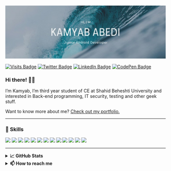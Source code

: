 [![Kamyab's GitHub Banner](./assets/banner.jpg)](https://kamyababedi.github.io)

[![Visits Badge](https://badges.pufler.dev/visits/KamyabAbedi/KamyabAbedi)](https://kamyababedi.github.io)
[![Twitter Badge](https://img.shields.io/badge/Twitter-Profile-informational?style=flat&logo=twitter&logoColor=white&color=1CA2F1)](https://twitter.com/KamyabAbedi)
[![LinkedIn Badge](https://img.shields.io/badge/LinkedIn-Profile-informational?style=flat&logo=linkedin&logoColor=white&color=0D76A8)](https://de.linkedin.com/in/kamyababedi)
[![CodePen Badge](https://img.shields.io/badge/CodePen-Profile-informational?style=flat&logo=codepen&logoColor=white&color=black)](https://codepen.io/KamyabAbedi)

### Hi there! 👋🏻
I’m Kamyab, I’m third year student of CE at Shahid Beheshti University and interested in Back-end programming, IT security, testing and other geek stuff.

Want to know more about me? [Check out my portfolio.](https://KamyabAbedi.github.io/)

---
### 💼 Skills

![](https://img.shields.io/badge/Code-Android-informational?style=flat&logo=Android&logoColor=white&color=4AB197)
![](https://img.shields.io/badge/Code-Java-informational?style=flat&logo=Java&logoColor=white&color=4AB197)
![](https://img.shields.io/badge/Code-Kotlin-informational?style=flat&logo=Kotlin&logoColor=white&color=4AB197)
![](https://img.shields.io/badge/Code-Python-informational?style=flat&logo=Python&logoColor=white&color=4AB197)
![](https://img.shields.io/badge/Code-C-informational?style=flat&logo=C&logoColor=white&color=4AB197)
![](https://img.shields.io/badge/Code-HTML-informational?style=flat&logo=HTML&logoColor=white&color=4AB197)
![](https://img.shields.io/badge/Code-React-informational?style=flat&logo=react&logoColor=white&color=4AB197)
![](https://img.shields.io/badge/Code-JavaScript-informational?style=flat&logo=JavaScript&logoColor=white&color=4AB197)
![](https://img.shields.io/badge/Code-TypeScript-informational?style=flat&logo=TypeScript&logoColor=white&color=4AB197)
![](https://img.shields.io/badge/Code-SpringBoot-informational?style=flat&logo=Spring&logoColor=white&color=4AB197)
![](https://img.shields.io/badge/Code-SwiftUI-informational?style=flat&logo=swift&logoColor=white&color=4AB197)
![](https://img.shields.io/badge/Code-MongoDB-informational?style=flat&logo=MongoDB&logoColor=white&color=4AB197)
![](https://img.shields.io/badge/Code-MySQL-informational?style=flat&logo=MySQL&logoColor=white&color=4AB197)

<!--
### 📌 Pinned Repositories

<br>

<a href="https://github.com/braydoncoyer/tailwindcss-v2-dark-mode-template">
  <img align="center" style="margin:1rem 0.5rem" src="https://github-readme-stats.vercel.app/api/pin/?username=braydoncoyer&repo=tailwindcss-v2-dark-mode-template&title_color=ffffff&text_color=c9cacc&icon_color=4AB197&bg_color=1A2B34" />
</a>
-->
---

<details>
    <summary><b>📈 GitHub Stats</b></summary>
  <br>
<a href="https://github.com/KamyabAbedi">
  <img align="center" style="margin:0.5rem" src="https://github-readme-stats.vercel.app/api/top-langs/?username=KamyabAbedi&theme=nord&show_icons=true4" />
</a>

<a href="https://github.com/KamyabAbedi">
  <img align="center" style="margin:0.5rem" src="https://github-readme-stats.vercel.app/api?username=KamyabAbedi&theme=nord&show_icons=true" alt="Kamyab's GitHub Stats" />
</a>

<br>
<br>
  

<br>


</details>

<details>
    <summary><b>📫 How to reach me</b></summary>

<br>

<p align="center">
 <a href="https://KamyabAbedi.github.io/" target="_blank" rel="noopener noreferrer"> <img src="https://raw.githubusercontent.com/iconic/open-iconic/master/svg/globe.svg" alt="Python" height="40" style="vertical-align:top; margin:4px"> </a>
 <a href="https://de.linkedin.com/in/kamyababedi" target="_blank" rel="noopener noreferrer"> <img src="https://cdn.jsdelivr.net/npm/simple-icons@v3/icons/linkedin.svg" alt="Python" height="40" style="vertical-align:top; margin:4px"></a>
 <a href="mailto:kamyababedi@gmail.com"> <img src="https://cdn.jsdelivr.net/npm/simple-icons@v3/icons/gmail.svg" alt="Python" height="40" style="vertical-align:top; margin:4px"></a>
</p>


</details>


<!--
**KamyabAbedi/KamyabAbedi** is a ✨ _special_ ✨ repository because its `README.md` (this file) appears on your GitHub profile.

Here are some ideas to get you started:

- 🔭 I’m currently working on ...
- 🌱 I’m currently learning ...
- 👯 I’m looking to collaborate on ...
- 🤔 I’m looking for help with ...
- 💬 Ask me about ...
- 📫 How to reach me: ...
- 😄 Pronouns: ...
- ⚡ Fun fact: ...
-->
